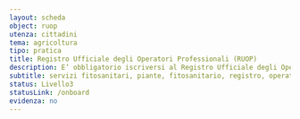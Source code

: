 ```yaml
---
layout: scheda
object: ruop
utenza: cittadini
tema: agricoltura
tipo: pratica
title: Registro Ufficiale degli Operatori Professionali (RUOP)
description: E’ obbligatorio iscriversi al Registro Ufficiale degli Operatori Professionali (RUOP) tenuto dai singoli Servizi fitosanitari regionali per alcune categorie di operatori professionali
subtitle: servizi fitosanitari, piante, fitosanitario, registro, operatori professionali
status: Livello3
statusLink: /onboard
evidenza: no
---
```


